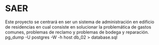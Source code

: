 # SAER
Este proyecto se centrará en ser un sistema de administración en edificio de residencias en cual consiste en solucionar la problemática de gastos comunes, problemas de reclamo y problemas de bodega y reparación. pg_dump -U postgres -W -h host db_02 > database.sql

